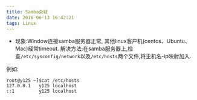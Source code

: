 ```yaml
---
title: Samba杂疑
date: 2016-06-13 16:42:21
tags: Linux
---
```

* 现象:Window连接samba服务器正常, 其他linux客户机(centos、Ubuntu、Mac)经常timeout.
解决方法:在samba服务器上,检查`/etc/sysconfig/network`以及`/etc/hosts`两个文件,将主机名-ip映射加入.

例如:
```
root@y125 ~]$cat /etc/hosts
127.0.0.1   y125 localhost
::1         y125 localhost
```